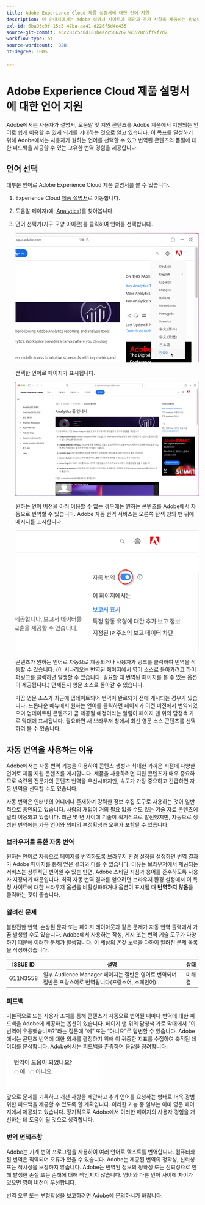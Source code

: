 ```yaml
---
title: Adobe Experience Cloud 제품 설명서에 대한 언어 지원
description: 이 안내서에서는 Adobe 설명서 사이트에 제안과 추가 사항을 제공하는 방법에 대해 설명합니다.
exl-id: 6ba93c9f-15c3-47ba-aa41-d226f5d4e435
source-git-commit: a3c283c5c0d181beacc566262743528d5ff9f7d2
workflow-type: ht
source-wordcount: '828'
ht-degree: 100%

---
```


# Adobe Experience Cloud 제품 설명서에 대한 언어 지원

Adobe에서는 사용자가 설명서, 도움말 및 지원 콘텐츠를 Adobe 제품에서 지원되는 언어로 쉽게 이용할 수 있게 되기를 기대하는 것으로 알고 있습니다. 이 목표를 달성하기 위해 Adobe에서는 사용자가 원하는 언어를 선택할 수 있고 번역된 콘텐츠의 품질에 대한 피드백을 제공할 수 있는 고유한 번역 경험을 제공합니다.

## 언어 선택

대부분 언어로 Adobe Experience Cloud 제품 설명서를 볼 수 있습니다.

1. Experience Cloud [제품 설명서](https://helpx.adobe.com/kr/support/experience-cloud.html)로 이동합니다.

1. 도움말 페이지(예: [Analytics](https://docs.adobe.com/content/help/ko-KR/analytics/landing/home.html))를 찾아봅니다.

1. 언어 선택기(지구 모양 아이콘)를 클릭하여 언어를 선택합니다.

   ![언어 선택기](assets/language-dropdown.png)

   선택한 언어로 페이지가 표시됩니다.

   ![번역된 페이지](assets/french.png)

   원하는 언어 버전을 아직 이용할 수 없는 경우에는 원하는 콘텐츠를 Adobe에서 자동으로 번역할 수 있습니다. Adobe 자동 번역 서비스는 오른쪽 탐색 창의 맨 위에 메시지를 표시합니다.

   ![번역 메시지](assets/machine-translation-message.png)

   콘텐츠가 원하는 언어로 자동으로 제공되거나 사용자가 링크를 클릭하여 번역을 작동할 수 있습니다. (이 시나리오는 번역된 페이지에서 영어 소스로 돌아가려고 하이퍼링크를 클릭하면 발생할 수 있습니다. 필요할 때 번역된 페이지를 볼 수 있는 옵션이 제공됩니다.) 언제든지 영문 소스로 돌아갈 수 있습니다.

   가끔 영문 소스가 최근에 업데이트되어 번역이 완료되기 전에 게시되는 경우가 있습니다. 드롭다운 메뉴에서 원하는 언어를 클릭하면 페이지가 이전 버전에서 번역되었으며 업데이트된 콘텐츠가 곧 제공될 예정이라는 알림이 페이지 맨 위의 담청색 가로 막대에 표시됩니다. 필요하면 새 브라우저 창에서 최신 영문 소스 콘텐츠를 선택하여 볼 수 있습니다.

## 자동 번역을 사용하는 이유

Adobe에서는 자동 번역 기능을 이용하여 콘텐츠 생성과 최대한 가까운 시점에 다양한 언어로 제품 지원 콘텐츠를 게시합니다. 제품을 사용하려면 지원 콘텐츠가 매우 중요하므로 숙련된 전문가의 콘텐츠 번역을 우선시하지만, 속도가 가장 중요하고 긴급하면 자동 번역을 선택할 수도 있습니다.

자동 번역은 인터넷의 어디에나 존재하며 강력한 정보 수집 도구로 사용하는 것이 일반적으로 용인되고 있습니다. 사람의 개입이 거의 필요 없을 수도 있는 기술 자료 콘텐츠에 널리 이용되고 있습니다. 최근 몇 년 사이에 기술이 획기적으로 발전했지만, 자동으로 생성한 번역에는 가끔 언어와 의미의 부정확성과 오류가 포함될 수 있습니다.

### 브라우저를 통한 자동 번역

원하는 언어로 자동으로 페이지를 번역하도록 브라우저 환경 설정을 설정하면 번역 결과가 Adobe 페이지를 통해 얻은 결과와 다를 수 있습니다. 이유는 브라우저에서 제공되는 서비스는 상투적인 번역일 수 있는 반면, Adobe 스타일 지침과 용어를 준수하도록 사용자 지정되기 때문입니다. 최적 자동 번역 결과를 얻으려면 브라우저 환경 설정에서 이 특정 사이트에 대한 브라우저 옵션을 비활성화하거나 옵션이 표시될 때 **번역하지 않음**&#x200B;을 클릭하는 것이 좋습니다.

### 알려진 문제

불완전한 번역, 손상된 문자 또는 페이지 레이아웃과 같은 문제가 자동 번역 출력에서 가끔 발생할 수도 있습니다. Adobe에서 사용하는 작성, 게시 또는 번역 기술 도구가 다양하기 때문에 이러한 문제가 발생합니다. 이 세상의 온갖 노력을 다하여 알려진 문제 목록을 작성하겠습니다.

| **ISSUE ID** | **설명** | **상태** |
|--------------|-------------------------------------------------------------------------------------|------------|
| G11N3558 | 일부 Audience Manager 페이지는 절반은 영어로 번역되며 절반은 프랑스어로 번역됩니다(프랑스어, 스페인어). | 미해결 |

### 피드백

기본적으로 또는 사용자 조치를 통해 콘텐츠가 자동으로 번역될 때마다 번역에 대한 피드백을 Adobe에 제공하는 옵션이 있습니다. 페이지 맨 위의 담청색 가로 막대에서 “이 번역이 유용했습니까?”라는 질문에 “예” 또는 “아니요”로 답변할 수 있습니다. Adobe에서는 콘텐츠 번역에 대한 의사를 결정하기 위해 이 귀중한 지표를 수집하여 축적된 데이터를 분석합니다. Adobe에서는 피드백을 존중하며 응답을 장려합니다.

![피드백](assets/machine-translation-feedback.png)

앞으로 문제를 기록하고 개선 사항을 제안하고 추가 언어를 요청하는 형태로 더욱 광범위한 피드백을 제공할 수 있도록 할 계획입니다. 이러한 기능 중 일부는 이미 영문 페이지에서 제공되고 있습니다. 장기적으로 Adobe에서 이러한 페이지의 사용자 경험을 개선하는 데 도움이 될 것으로 생각합니다.

<!--
![Improve this page](assets/feedback.png)
-->

### 번역 면책조항

Adobe는 기계 번역 프로그램을 사용하여 여러 언어로 텍스트를 번역합니다. 컴퓨터화된 번역은 직역되며 오류가 있을 수 있습니다. Adobe는 제공된 번역의 정확성, 신뢰성 또는 적시성을 보장하지 않습니다. Adobe는 번역된 정보의 정확성 또는 신뢰성으로 인해 발생한 손실 또는 손해에 대해 책임지지 않습니다. 영어와 다른 언어 사이에 차이가 있으면 영어 버전이 우선합니다.

번역 오류 또는 부정확성을 보고하려면 Adobe에 문의하시기 바랍니다.
